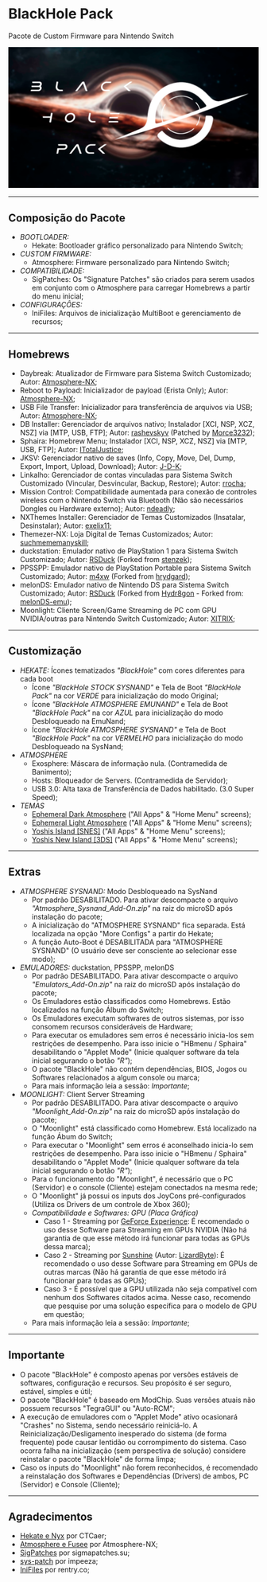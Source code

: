 # BlackHole Pack
 Pacote de Custom Firmware para Nintendo Switch

<img src="images/bootlogo_pack.png" alt="BlackHole Pack Bootlogo">

<hr>

<h2>Composição do Pacote</h2>

<ul>
	<li><i>BOOTLOADER:</i>
		<ul><li>Hekate: Bootloader gráfico personalizado para Nintendo Switch;</li></ul>
	</li>
	<li><i>CUSTOM FIRMWARE:</i>
		<ul><li>Atmosphere: Firmware personalizado para Nintendo Switch;</li></ul>
	</li>
	<li><i>COMPATIBILIDADE:</i>
		<ul>
			<li>SigPatches: Os "Signature Patches" são criados para serem usados em 
			conjunto com o Atmosphere para carregar Homebrews a partir do menu inicial;</li>
		</ul>
	</li>
	<li><i>CONFIGURAÇÔES:</i>
		<ul><li>IniFiles: Arquivos de inicialização MultiBoot e gerenciamento de recursos;</li></ul>
	</li>
</ul>

<hr>

<h2>Homebrews</h2>

<ul>
	<li>Daybreak:  Atualizador de Firmware para Sistema Switch Customizado; Autor: <a href="https://github.com/Atmosphere-NX">Atmosphere-NX</a>;</li>
	<li>Reboot to Payload: Inicializador de payload (Erista Only); Autor: <a href="https://github.com/Atmosphere-NX">Atmosphere-NX</a>;</li>
	<li>USB File Transfer: Inicializador para transferência de arquivos via USB; Autor: <a href="https://github.com/Atmosphere-NX">Atmosphere-NX</a>;</li>
	<li>DB Installer: Gerenciador de arquivos nativo; Instalador [XCI, NSP, XCZ, NSZ] via [MTP, USB, FTP]; 
	Autor: <a href="https://github.com/rashevskyv">rashevskyv</a> (Patched by <a href="https://github.com/Morce3232">Morce3232</a>);</li>
	<li>Sphaira: Homebrew Menu; Instalador [XCI, NSP, XCZ, NSZ] via [MTP, USB, FTP]; 
	Autor: <a href="https://github.com/ITotalJustice">ITotalJustice</a>;</li>
	<li>JKSV: Gerenciador nativo de saves (Info, Copy, Move, Del, Dump, Export, Import, Upload, Download); 
	Autor: <a href="https://github.com/J-D-K">J-D-K</a>;</li>
	<li>Linkalho: Gerenciador de contas vinculadas para Sistema Switch Customizado (Vincular, Desvincular, Backup, Restore); 
	Autor: <a href="https://github.com/rdmrocha">rrocha</a>;</li>
	<li>Mission Control: Compatibilidade aumentada para conexão de controles wireless com o Nintendo Switch via Bluetooth 
	(Não são necessários Dongles ou Hardware externo); Autor: <a href="https://github.com/ndeadly">ndeadly</a>;</li>
	<li>NXThemes Installer: Gerenciador de Temas Customizados (Insatalar, Desinstalar); Autor: <a href="https://github.com/exelix11">exelix11</a>;</li>
	<li>Themezer-NX: Loja Digital de Temas Customizados; Autor: <a href="https://github.com/suchmememanyskill">suchmememanyskill</a>;</li>
	<li>duckstation: Emulador nativo de PlayStation 1 para Sistema Switch Customizado; 
	Autor: <a href="https://github.com/RSDuck">RSDuck</a> (Forked from <a href="https://github.com/stenzek">stenzek</a>);</li>
	<li>PPSSPP: Emulador nativo de PlayStation Portable para Sistema Switch Customizado; 
	Autor: <a href="https://github.com/m4xw">m4xw</a> (Forked from <a href="https://github.com/hrydgard">hrydgard</a>);</li>
	<li>melonDS: Emulador nativo de Nintendo DS para Sistema Switch Customizado; 
	Autor: <a href="https://github.com/RSDuck">RSDuck</a> (Forked from <a href="https://github.com/Hydr8gon">Hydr8gon</a> 
	- Forked from: <a href="https://github.com/melonDS-emu">melonDS-emu</a>);</li>
	<li>Moonlight: Cliente Screen/Game Streaming de PC com GPU NVIDIA/outras para Nintendo Switch Customizado; 
	Autor: <a href="https://github.com/XITRIX">XITRIX</a>;</li>
</ul>

<hr>

<h2>Customização</h2>

<ul>
	<li><i>HEKATE:</i> Ícones tematizados <i>"BlackHole"</i> com cores diferentes para cada boot
		<ul>
			<li>Ícone <i>"BlackHole STOCK SYSNAND"</i> e Tela de Boot <i>"BlackHole Pack"</i> na cor <i>VERDE</i> para inicialização do modo Original;</li>
			<li>Ícone <i>"BlackHole ATMOSPHERE EMUNAND"</i> e Tela de Boot <i>"BlackHole Pack"</i> 
			na cor <i>AZUL</i> para inicialização do modo Desbloqueado na EmuNand;</li>
			<li>Ícone <i>"BlackHole ATMOSPHERE SYSNAND"</i> e Tela de Boot <i>"BlackHole Pack"</i> 
			na cor <i>VERMELHO</i> para inicialização do modo Desbloqueado na SysNand;</li>
		</ul>
	</li>
	<li><i>ATMOSPHERE</i>
		<ul>
			<li>Exosphere: Máscara de informação nula. (Contramedida de Banimento);</li>
			<li>Hosts: Bloqueador de Servers. (Contramedida de Servidor);</li>
			<li>USB 3.0: Alta taxa de Transferência de Dados habilitado. (3.0 Super Speed);</li>
		</ul>
	</li>
	<li><i>TEMAS</i>
		<ul>
			<li><a href="https://themezer.net/packs/Ephemeral-Dark-Atmosphere-835">Ephemeral Dark Atmosphere</a> ("All Apps" & "Home Menu" screens);</li>
			<li><a href="https://themezer.net/packs/Ephemeral-Light-Atmosphere-836">Ephemeral Light Atmosphere</a> ("All Apps" & "Home Menu" screens);</li>
			<li><a href="https://themezer.net/packs/Yoshis-Island-SNES-837">Yoshis Island [SNES]</a> ("All Apps" & "Home Menu" screens);</li>
			<li><a href="https://themezer.net/packs/Yoshis-New-Island-3DS-838">Yoshis New Island [3DS]</a> ("All Apps" & "Home Menu" screens);</li>
		</ul>
	</li>
</ul>

<hr>

<h2>Extras</h2>
<ul>
	<li><i>ATMOSPHERE SYSNAND:</i> Modo Desbloqueado na SysNand
		<ul>
			<li>Por padrão DESABILITADO. Para ativar descompacte o arquivo <i>"Atmosphere_Sysnand_Add-On.zip"</i> 
			na raiz do microSD após instalação do pacote;</li>
			<li>A inicialização do "ATMOSPHERE SYSNAND" fica separada. Está localizada na opção "More Configs" a partir do Hekate;</li>
			<li>A função Auto-Boot é DESABILITADA para "ATMOSPHERE SYSNAND" (O usuário deve ser consciente ao selecionar esse modo);</li>
		</ul>
	</li>
	<li><i>EMULADORES:</i> duckstation, PPSSPP, melonDS
		<ul>
			<li>Por padrão DESABILITADO. Para ativar descompacte o arquivo <i>"Emulators_Add-On.zip"</i> 
			na raiz do microSD após instalação do pacote;</li>
			<li>Os Emuladores estão classificados como Homebrews. Estão localizados na função Álbum do Switch;</li>
			<li>Os Emuladores executam softwares de outros sistemas, por isso consomem recursos consideráveis de Hardware;</li>
			<li>Para executar os emuladores sem erros é necessário inicia-los sem restrições de desempenho. Para isso inicie o 
			"HBmenu / Sphaira" desabilitando o "Applet Mode" (Inicie qualquer software da tela inicial segurando o botão <i>"R"</i>);</li>
			<li>O pacote "BlackHole" não contém dependências, BIOS, Jogos ou Softwares relacionados a algum console ou marca;</li>
			<li>Para mais informação leia a sessão: <i>Importante</i>;</li>
		</ul>
	</li>
	<li><i>MOONLIGHT:</i> Client Server Streaming
		<ul>
			<li>Por padrão DESABILITADO. Para ativar descompacte o arquivo <i>"Moonlight_Add-On.zip"</i> 
			na raiz do microSD após instalação do pacote;</li>
			<li>O "Moonlight" está classificado como Homebrew. Está localizado na função Ábum do Switch;</li>
			<li>Para executar o "Moonlight" sem erros é aconselhado inicia-lo sem restrições de desempenho. Para isso inicie o 
			"HBmenu / Sphaira" desabilitando o "Applet Mode" (Inicie qualquer software da tela inicial segurando o botão <i>"R"</i>);</li>
			<li>Para o funcionamento do "Moonlight", é necessário que o PC (Servidor) e o console (Cliente) estejam conectados na mesma rede;</li>
			<li>O "Moonlight" já possui os inputs dos JoyCons pré-configurados (Utiliza os Drivers de um controle de Xbox 360);</li>
			<li><i>Compatibilidade e Softwares: GPU (Placa Gráfica)</i>
				<ul>
					<li>Caso 1 - Streaming por <a href="https://www.nvidia.com/pt-br/geforce/geforce-experience/">GeForce Experience</a>: 
					É recomendado o uso desse Software para Streaming em GPUs NVIDIA 
					(Não há garantia de que esse método irá funcionar para todas as GPUs dessa marca);</li>
					<li>Caso 2 - Streaming por <a href="https://github.com/LizardByte/Sunshine">Sunshine</a> 
					(Autor: <a href="https://github.com/LizardByte">LizardByte</a>): 
					É recomendado o uso desse Software para Streaming em GPUs de outras marcas 
					(Não há garantia de que esse método irá funcionar para todas as GPUs);</li>
					<li>Caso 3 - É possível que a GPU utilizada não seja compatível com nenhum dos Softwares citados acima. 
					Nesse caso, recomendo que pesquise por uma solução específica para o modelo de GPU em questão;</li>
				</ul>
			</li>
			<li>Para mais informação leia a sessão: <i>Importante</i>;</li>
		</ul>
	</li>
</ul>

<hr>

<h2>Importante</h2>
<ul>
	<li>O pacote "BlackHole" é composto apenas por versões estáveis de softwares, configuração e recursos. 
	Seu propósito é ser seguro, estável, simples e útil;</li>
	<li>O pacote "BlackHole" é baseado em ModChip. Suas versões atuais não possuem recursos "TegraGUI" ou "Auto-RCM";</li>
	<li>A execução de emuladores com o "Applet Mode" ativo ocasionará "Crashes" no Sistema, sendo necessário reiniciá-lo. 
	A Reinicialização/Desligamento inesperado do sistema (de forma frequente) pode causar lentidão ou corrompimento do sistema. 
	Caso ocorra falha na inicialização (sem perspectiva de solução) considere reinstalar o pacote "BlackHole" de forma limpa;</li>
	<li>Caso os inputs do "Moonlight" não forem reconhecidos, é recomendado a reinstalação dos Softwares e Dependências 
	(Drivers) de ambos, PC (Servidor) e Console (Cliente);</li>
</ul>

<hr>

<h2>Agradecimentos</h2>
<ul>
	<li><a href="https://github.com/CTCaer/hekate">Hekate e Nyx</a> por CTCaer;</li>
	<li><a href="https://github.com/Atmosphere-NX/Atmosphere">Atmosphere e Fusee</a> por Atmosphere-NX;</li>
	<li><a href="https://sigmapatches.su/">SigPatches</a> por sigmapatches.su;</li>
	<li><a href="https://github.com/impeeza/sys-patch">sys-patch</a> por impeeza;</li>
	<li><a href="https://rentry.co/EristaEmu">IniFiles</a> por rentry.co;</li>
</ul>

